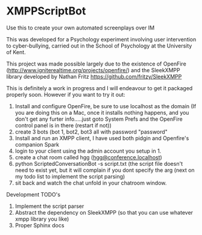 XMPPScriptBot
=============

Use this to create your own automated screenplays over IM

This was developed for a Psychology experiment involving user intervention to 
cyber-bullying, carried out in the School of Psychology at the University of Kent.

This project was made possible largely due to the existence of OpenFire (http://www.igniterealtime.org/projects/openfire/)
and the SleekXMPP library developed by Nathan Fritz https://github.com/fritzy/SleekXMPP

This is definitely a work in progress and I will endeavour to get it packaged properly soon.
However if you want to try it out:

1. Install and configure OpenFire, be sure to use localhost as the domain (If you are doing this on a Mac, once it installs nothing happens, and you don't get any furter info.....just goto System Prefs and the OpenFire control panel is in there (restart if not))
2. create 3 bots (bot 1, bot2, bot3 all with password "password"
3. Install and run an XMPP client, I have used both pidgin and Openfire's companion Spark
4. login to your client using the admin account you setup in 1.
5. create a chat room called hgg (hgg@conference.localhost)
6. python ScriptedConversationBot -s script.txt (the script file doesn't need to exist yet, but it will complain if you dont specify the arg (next on my todo list to implement the script parsing)
7. sit back and watch the chat unfold in your chatroom window.

Development TODO's
1. Implement the script parser
2. Abstract the dependency on SleekXMPP (so that you can use whatever xmpp library you like)
3. Proper Sphinx docs
